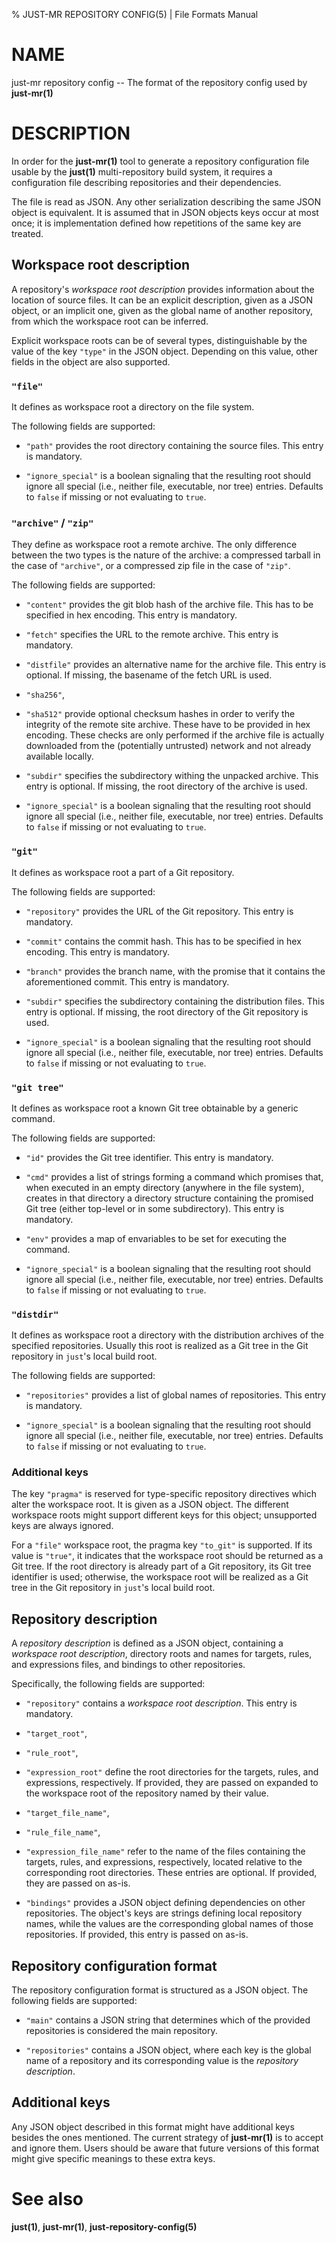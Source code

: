 % JUST-MR REPOSITORY CONFIG(5) | File Formats Manual

NAME
====

just-mr repository config -- The format of the repository config used by
**just-mr(1)**

DESCRIPTION
===========

In order for the **just-mr(1)** tool to generate a repository
configuration file usable by the **just(1)** multi-repository build
system, it requires a configuration file describing repositories and
their dependencies.

The file is read as JSON. Any other serialization describing the same
JSON object is equivalent. It is assumed that in JSON objects keys occur
at most once; it is implementation defined how repetitions of the same
key are treated.

Workspace root description
--------------------------

A repository's *workspace root description* provides information about
the location of source files. It can be an explicit description, given
as a JSON object, or an implicit one, given as the global name of
another repository, from which the workspace root can be inferred.

Explicit workspace roots can be of several types, distinguishable by the
value of the key `"type"` in the JSON object. Depending on this value,
other fields in the object are also supported.

### `"file"`

It defines as workspace root a directory on the file system.

The following fields are supported:

 - `"path"` provides the root directory containing the source files.
   This entry is mandatory.

 - `"ignore_special"` is a boolean signaling that the resulting root
   should ignore all special (i.e., neither file, executable, nor tree)
   entries. Defaults to `false` if missing or not evaluating to `true`.

### `"archive"` / `"zip"`

They define as workspace root a remote archive. The only difference
between the two types is the nature of the archive: a compressed tarball
in the case of `"archive"`, or a compressed zip file in the case of
`"zip"`.

The following fields are supported:

 - `"content"` provides the git blob hash of the archive file. This has
   to be specified in hex encoding. This entry is mandatory.

 - `"fetch"` specifies the URL to the remote archive. This entry is
   mandatory.

 - `"distfile"` provides an alternative name for the archive file. This
   entry is optional. If missing, the basename of the fetch URL is
   used.

 - `"sha256"`,

 - `"sha512"` provide optional checksum hashes in order to verify the
   integrity of the remote site archive. These have to be provided in
   hex encoding. These checks are only performed if the archive file is
   actually downloaded from the (potentially untrusted) network and not
   already available locally.

 - `"subdir"` specifies the subdirectory withing the unpacked archive.
   This entry is optional. If missing, the root directory of the
   archive is used.

 - `"ignore_special"` is a boolean signaling that the resulting root
   should ignore all special (i.e., neither file, executable, nor tree)
   entries. Defaults to `false` if missing or not evaluating to `true`.

### `"git"`

It defines as workspace root a part of a Git repository.

The following fields are supported:

 - `"repository"` provides the URL of the Git repository. This entry is
   mandatory.

 - `"commit"` contains the commit hash. This has to be specified in hex
   encoding. This entry is mandatory.

 - `"branch"` provides the branch name, with the promise that it
   contains the aforementioned commit. This entry is mandatory.

 - `"subdir"` specifies the subdirectory containing the distribution
   files. This entry is optional. If missing, the root directory of the
   Git repository is used.

 - `"ignore_special"` is a boolean signaling that the resulting root
   should ignore all special (i.e., neither file, executable, nor tree)
   entries. Defaults to `false` if missing or not evaluating to `true`.

### `"git tree"`

It defines as workspace root a known Git tree obtainable by a generic
command.

The following fields are supported:

 - `"id"` provides the Git tree identifier. This entry is mandatory.

 - `"cmd"` provides a list of strings forming a command which promises
   that, when executed in an empty directory (anywhere in the file
   system), creates in that directory a directory structure containing
   the promised Git tree (either top-level or in some subdirectory).
   This entry is mandatory.

 - `"env"` provides a map of envariables to be set for executing the
   command.

 - `"ignore_special"` is a boolean signaling that the resulting root
   should ignore all special (i.e., neither file, executable, nor tree)
   entries. Defaults to `false` if missing or not evaluating to `true`.

### `"distdir"`

It defines as workspace root a directory with the distribution archives
of the specified repositories. Usually this root is realized as a Git
tree in the Git repository in `just`'s local build root.

The following fields are supported:

 - `"repositories"` provides a list of global names of repositories.
   This entry is mandatory.

 - `"ignore_special"` is a boolean signaling that the resulting root
   should ignore all special (i.e., neither file, executable, nor tree)
   entries. Defaults to `false` if missing or not evaluating to `true`.

### Additional keys

The key `"pragma"` is reserved for type-specific repository directives
which alter the workspace root. It is given as a JSON object. The
different workspace roots might support different keys for this object;
unsupported keys are always ignored.

For a `"file"` workspace root, the pragma key `"to_git"` is supported.
If its value is `"true"`, it indicates that the workspace root should be
returned as a Git tree. If the root directory is already part of a Git
repository, its Git tree identifier is used; otherwise, the workspace
root will be realized as a Git tree in the Git repository in `just`'s
local build root.

Repository description
----------------------

A *repository description* is defined as a JSON object, containing a
*workspace root description*, directory roots and names for targets,
rules, and expressions files, and bindings to other repositories.

Specifically, the following fields are supported:

 - `"repository"` contains a *workspace root description*. This entry
   is mandatory.

 - `"target_root"`,

 - `"rule_root"`,

 - `"expression_root"` define the root directories for the targets,
   rules, and expressions, respectively. If provided, they are passed
   on expanded to the workspace root of the repository named by their
   value.

 - `"target_file_name"`,

 - `"rule_file_name"`,

 - `"expression_file_name"` refer to the name of the files containing
   the targets, rules, and expressions, respectively, located relative
   to the corresponding root directories. These entries are optional.
   If provided, they are passed on as-is.

 - `"bindings"` provides a JSON object defining dependencies on other
   repositories. The object's keys are strings defining local
   repository names, while the values are the corresponding global
   names of those repositories. If provided, this entry is passed on
   as-is.

Repository configuration format
-------------------------------

The repository configuration format is structured as a JSON object. The
following fields are supported:

 - `"main"` contains a JSON string that determines which of the
   provided repositories is considered the main repository.

 - `"repositories"` contains a JSON object, where each key is the
   global name of a repository and its corresponding value is the
   *repository description*.

Additional keys
---------------

Any JSON object described in this format might have additional keys
besides the ones mentioned. The current strategy of **just-mr(1)** is to
accept and ignore them. Users should be aware that future versions of
this format might give specific meanings to these extra keys.

See also
========

**just(1)**, **just-mr(1)**, **just-repository-config(5)**
